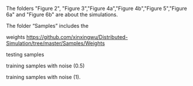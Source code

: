 The folders "Figure 2", "Figure 3","Figure 4a","Figure 4b","Figure 5","Figure 6a" and "Figure 6b" are about the simulations.

The folder “Samples” includes the

weights https://github.com/xinxingwu/Distributed-Simulation/tree/master/Samples/Weights

testing samples

training samples with noise (0.5)

training samples with noise (1).

